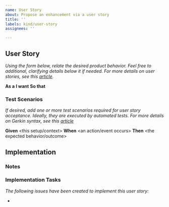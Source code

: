 ```yaml
---
name: User Story
about: Propose an enhancement via a user story
title: ''
labels: kind/user-story
assignees: ''

---
```

## User Story

*Using the form below, relate the desired product behavior.  Feel free to
additional, clarifying details below it if needed.  For more details on user
stories, see this [article](https://www.atlassian.com/agile/project-management/user-stories).*

**As a** <persona name>
**I want** <desired behavior>
**So that** <value of behavior> 

### Test Scenarios

*If desired, add one or more test scenarios required for user story acceptance.
Ideally, they are executed by automated tests. For more details on Gerkin syntax,
see this [article](https://cucumber.io/docs/gherkin/reference/)*

**Given** <this setup/context>
**When** <an action/event occurs>
**Then** <the expected behavior/outcome>

## Implementation

### Notes

### Implementation Tasks

*The following issues have been created to implement this user story:*

* <issue link>
